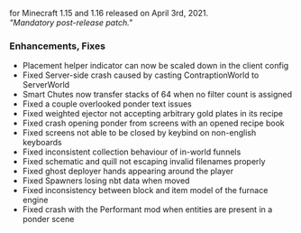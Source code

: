 for Minecraft 1.15 and 1.16 released on April 3rd, 2021.  
_"Mandatory post-release patch."_

### Enhancements, Fixes

- Placement helper indicator can now be scaled down in the client config
- Fixed Server-side crash caused by casting ContraptionWorld to ServerWorld
- Smart Chutes now transfer stacks of 64 when no filter count is assigned
- Fixed a couple overlooked ponder text issues
- Fixed weighted ejector not accepting arbitrary gold plates in its recipe
- Fixed crash opening ponder from screens with an opened recipe book
- Fixed screens not able to be closed by keybind on non-english keyboards
- Fixed inconsistent collection behaviour of in-world funnels
- Fixed schematic and quill not escaping invalid filenames properly
- Fixed ghost deployer hands appearing around the player
- Fixed Spawners losing nbt data when moved
- Fixed inconsistency between block and item model of the furnace engine
- Fixed crash with the Performant mod when entities are present in a ponder scene
